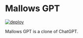 # Mallows GPT

[![deploy](https://github.com/malvaceae/gpt.mallows.io/actions/workflows/deploy.yml/badge.svg)](https://github.com/malvaceae/gpt.mallows.io/actions/workflows/deploy.yml)

Mallows GPT is a clone of ChatGPT.
